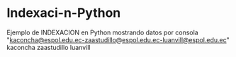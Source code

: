 # Indexaci-n-Python

Ejemplo de INDEXACION en Python mostrando datos por consola
"kaconcha@espol.edu.ec-zaastudillo@espol.edu.ec-luanvill@espol.edu.ec"
 kaconcha
 zaastudillo
 luanvill

